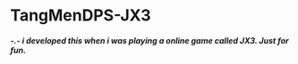 # TangMenDPS-JX3
##### -.- i developed this when i was playing a online game called JX3. Just for fun.
